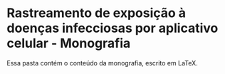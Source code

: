 # Rastreamento de exposição à doenças infecciosas por aplicativo celular - Monografia

Essa pasta contém o conteúdo da monografia, escrito em LaTeX.

